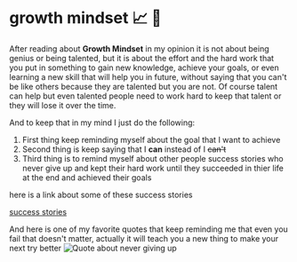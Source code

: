 # growth mindset 📈 🧠

 After reading about **Growth Mindset** in my opinion it is not about being genius or being talented, but it is about the effort and the hard work that you put in something to gain new knowledge, achieve your goals, or even learning a new skill that will help you in future, without saying that you can't be like others because they are talented but you are not. Of course talent can help but even talented people need to work hard to keep that talent or they will lose it over the time.
 
  And to keep that in my mind I just do the following:
 
  1. First thing keep reminding myself about the goal that I want to achieve 
  2. Second thing is keep saying that I **can** instead of I <s> can't </s>
  3. Third thing is to remind myself about other people success stories who never give up and kept their hard work until they succeeded in thier life at the end and achieved their goals
  
  here is a link about some of these success stories 
  
  [success stories](https://www.bizjournals.com/bizjournals/how-to/growth-strategies/2016/08/10-people-who-didnt-give-up.html)

  And here is one of my favorite quotes that keep reminding me that even you fail that doesn't matter, actually it will teach you a new thing to make your next try better 
  ![Quote about never giving up](https://www.goalcast.com/wp-content/uploads/2017/05/Inspiring-Nelson-Mandela-quotes-I-never-lose-I-either-win-or-learn..jpg)
